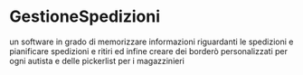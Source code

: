 # GestioneSpedizioni
un software in grado di memorizzare informazioni riguardanti le spedizioni e pianificare spedizioni e ritiri ed infine creare dei borderò personalizzati per ogni autista e delle pickerlist per i magazzinieri
